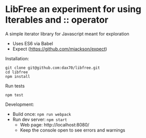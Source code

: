 # LibFree an experiment for using Iterables and :: operator

A simple iterator library for Javascript meant for exploration

* Uses ES6 via Babel
* Expect (https://github.com/mjackson/expect)

Installation:

```
git clone git@github.com:dax70/libfree.git
cd libfree
npm install
```

Run tests
```
npm test
```

Development:

* Build once: `npm run webpack`
* Run dev server: `npm start`
    * Web page: http://localhost:8080/
    * Keep the console open to see errors and warnings
